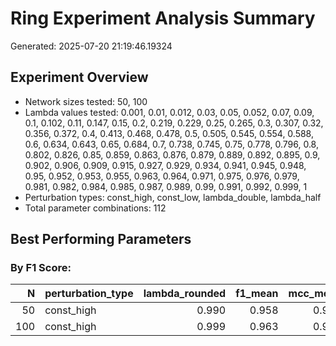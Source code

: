 # Ring Experiment Analysis Summary

Generated: 2025-07-20 21:19:46.19324

## Experiment Overview

- Network sizes tested: 50, 100
- Lambda values tested: 0.001, 0.01, 0.012, 0.03, 0.05, 0.052, 0.07, 0.09, 0.1, 0.102, 0.11, 0.147, 0.15, 0.2, 0.219, 0.229, 0.25, 0.265, 0.3, 0.307, 0.32, 0.356, 0.372, 0.4, 0.413, 0.468, 0.478, 0.5, 0.505, 0.545, 0.554, 0.588, 0.6, 0.634, 0.643, 0.65, 0.684, 0.7, 0.738, 0.745, 0.75, 0.778, 0.796, 0.8, 0.802, 0.826, 0.85, 0.859, 0.863, 0.876, 0.879, 0.889, 0.892, 0.895, 0.9, 0.902, 0.906, 0.909, 0.915, 0.927, 0.929, 0.934, 0.941, 0.945, 0.948, 0.95, 0.952, 0.953, 0.955, 0.963, 0.964, 0.971, 0.975, 0.976, 0.979, 0.981, 0.982, 0.984, 0.985, 0.987, 0.989, 0.99, 0.991, 0.992, 0.999, 1
- Perturbation types: const_high, const_low, lambda_double, lambda_half
- Total parameter combinations: 112

## Best Performing Parameters

### By F1 Score:

|   N|perturbation_type | lambda_rounded| f1_mean| mcc_mean| recall_mean| precision_mean|
|---:|:-----------------|--------------:|-------:|--------:|-----------:|--------------:|
|  50|const_high        |          0.990|   0.958|    0.956|       0.920|              1|
| 100|const_high        |          0.999|   0.963|    0.962|       0.929|              1|
